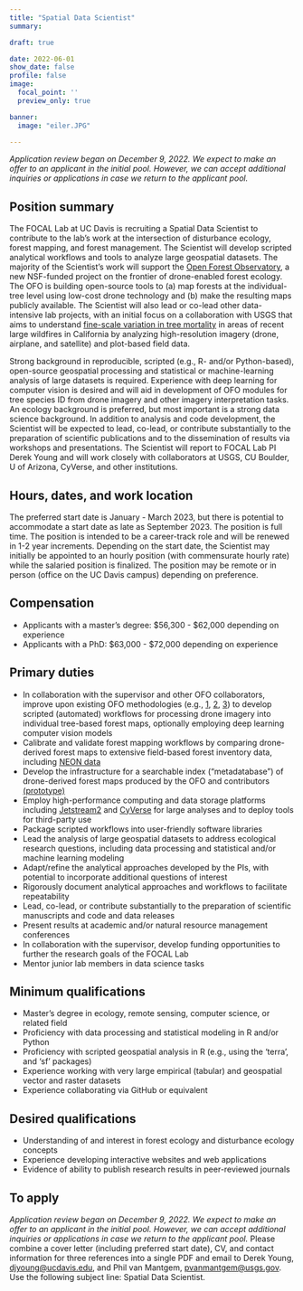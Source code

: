 ```yaml
---
title: "Spatial Data Scientist"
summary:

draft: true

date: 2022-06-01
show_date: false
profile: false
image:
  focal_point: ''
  preview_only: true

banner:
  image: "eiler.JPG"

---
```


*Application review began on December 9, 2022. We expect to make an offer to an applicant in the initial pool. However, we can accept additional inquiries or applications in case we return to the applicant pool.*

## **Position summary**

The FOCAL Lab at UC Davis is recruiting a Spatial Data Scientist to contribute to the lab’s work at the intersection of disturbance ecology, forest mapping, and forest management. The Scientist will develop scripted analytical workflows and tools to analyze large geospatial datasets. The majority of the Scientist’s work will support the [Open Forest Observatory](https://openforestobservatory.org/), a new NSF-funded project on the frontier of drone-enabled forest ecology. The OFO is building open-source tools to (a) map forests at the individual-tree level using low-cost drone technology and (b) make the resulting maps publicly available. The Scientist will also lead or co-lead other data-intensive lab projects, with an initial focus on a collaboration with USGS that aims to understand [fine-scale variation in tree mortality](/current-research/fine-scale-severity/) in areas of recent large wildfires in California by analyzing high-resolution imagery (drone, airplane, and satellite) and plot-based field data.

Strong background in reproducible, scripted (e.g., R- and/or Python-based), open-source geospatial processing and statistical or machine-learning analysis of large datasets is required. Experience with deep learning for computer vision is desired and will aid in development of OFO modules for tree species ID from drone imagery and other imagery interpretation tasks. An ecology background is preferred, but most important is a strong data science background. In addition to analysis and code development, the Scientist will be expected to lead, co-lead, or contribute substantially to the preparation of scientific publications and to the dissemination of results via workshops and presentations. The Scientist will report to FOCAL Lab PI Derek Young and will work closely with collaborators at USGS, CU Boulder, U of Arizona, CyVerse, and other institutions.

## **Hours, dates, and work location**

The preferred start date is January - March 2023, but there is potential to accommodate a start date as late as September 2023. The position is full time. The position is intended to be a career-track role and will be renewed in 1-2 year increments. Depending on the start date, the Scientist may initially be appointed to an hourly position (with commensurate hourly rate) while the salaried position is finalized. The position may be remote or in person (office on the UC Davis campus) depending on preference.

## **Compensation**

- Applicants with a master’s degree: $56,300 - $62,000 depending on experience
- Applicants with a PhD: $63,000 - $72,000 depending on experience


## **Primary  duties**

- In collaboration with the supervisor and other OFO collaborators, improve upon existing OFO methodologies (e.g., [1](https://besjournals.onlinelibrary.wiley.com/doi/10.1111/2041-210X.13860), [2](https://github.com/open-forest-observatory/automate-metashape), [3](https://github.com/youngdjn/tahoe-forest-structure-drone)) to develop scripted (automated) workflows for processing drone imagery into individual tree-based forest maps, optionally employing deep learning computer vision models
- Calibrate and validate forest mapping workflows by comparing drone-derived forest maps to extensive field-based forest inventory data, including [NEON data](https://www.neonscience.org/)
- Develop the infrastructure for a searchable index (“metadatabase”) of drone-derived forest maps produced by the OFO and contributors [(prototype)](https://openforestobservatory.org/map-database/)
- Employ high-performance computing and data storage platforms including [Jetstream2](https://jetstream-cloud.org/) and [CyVerse](https://cyverse.org/) for large analyses and to deploy tools for third-party use
- Package scripted workflows into user-friendly software libraries
- Lead the analysis of large geospatial datasets to address ecological research questions, including data processing and statistical and/or machine learning modeling
- Adapt/refine the analytical approaches developed by the PIs, with potential to incorporate additional questions of interest
- Rigorously document analytical approaches and workflows to facilitate repeatability
- Lead, co-lead, or contribute substantially to the preparation of scientific manuscripts and code and data releases
- Present results at academic and/or natural resource management conferences
- In collaboration with the supervisor, develop funding opportunities to further the research goals of the FOCAL Lab
- Mentor junior lab members in data science tasks

 ## **Minimum qualifications**

- Master’s degree in ecology, remote sensing, computer science, or related field
- Proficiency with data processing and statistical modeling in R and/or Python
- Proficiency with scripted geospatial analysis in R (e.g., using the ‘terra’, and ‘sf’ packages)
- Experience working with very large empirical (tabular) and geospatial vector and raster datasets
- Experience collaborating via GitHub or equivalent


## **Desired qualifications**

- Understanding of and interest in forest ecology and disturbance ecology concepts
- Experience developing interactive websites and web applications
- Evidence of ability to publish research results in peer-reviewed journals


## **To apply**

*Application review began on December 9, 2022. We expect to make an offer to an applicant in the initial pool. However, we can accept additional inquiries or applications in case we return to the applicant pool.* Please combine a cover letter (including preferred start date), CV, and contact information for three references into a single PDF and email to Derek Young, djyoung@ucdavis.edu, and Phil van Mantgem, pvanmantgem@usgs.gov. Use the following subject line: Spatial Data Scientist.

<br>